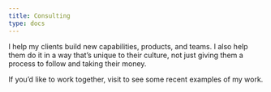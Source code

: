 ```yaml
---
title: Consulting
type: docs
---
```


I help my clients build new capabilities, products, and teams. I also help them do it in a way that’s unique to their culture, not just giving them a process to follow and taking their money.

If you’d like to work together, visit [](../Product%20Design%20&%20Development%20afa0909333974a44b429a0222b5da078/Work%20Portfolio%20b8433897e1eb4ba1920cb39a8b2cfa80.md) to see some recent examples of my work.